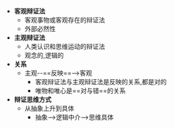 - **客观辩证法**
	- 客观事物或客观存在的辩证法
	- 外部必然性
- **主观辩证法**
	- 人类认识和思维运动的辩证法
	- 观念的,逻辑的
- **关系**
	- 主观--==反映==-->客观
		- 客观辩证法与主观辩证法是反映的关系,都是对的
		- 唯物和唯心是==对与错==的关系
- **辩证思维方式**
	- 从抽象上升到具体
		- 抽象-->逻辑中介-->思维具体